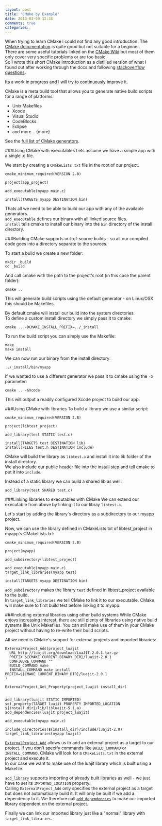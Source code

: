 ```yaml
---
layout: post
title: "CMake by Example"
date: 2013-03-09 12:38
comments: true
categories: 
---
```


When trying to learn CMake I could not find any good introduction. The [CMake documentation](http://www.cmake.org/cmake/help/v2.8.10/cmake.html) is quite good but not suitable for a beginner.  
There are some useful tutorials linked on the [CMake Wiki](http://www.cmake.org/Wiki/CMake#Basic_Introductions) but most of them only cover very specific problems or are too basic.  
So I wrote this short CMake introduction as a distilled version of what I found out after working through the docs and following [stackoverflow questions](http://stackoverflow.com/questions/tagged/cmake?sort=votes&pagesize=50).

Its a work in progress and I will try to continuously improve it.


CMake is a meta build tool that allows you to generate native build scripts for a range of platforms:

- Unix Makefiles
- Xcode
- Visual Studio
- CodeBlocks
- Eclipse
- and more...
{more}

See the [full list of CMake generators](http://www.cmake.org/cmake/help/v2.8.10/cmake.html###gen:BorlandMakefiles).

###Using CMake with executables
Lets assume we have a simple app with a single .c file.

We start by creating a `CMakeLists.txt` file in the root of our project.

```
cmake_minimum_required(VERSION 2.8)

project(app_project)

add_executable(myapp main.c)

install(TARGETS myapp DESTINATION bin)
```

Thats all we need to be able to build our app with any of the available generators.  
`add_executable` defines our binary with all linked source files.  
`install` tells cmake to install our binary into the `bin` directory of the install directory.

###Building
CMake supports out-of-source builds - so all our compiled code goes into a directory separate to the sources.

To start a build we create a new folder:

```
mkdir _build
cd _build
```

And call cmake with the path to the project's root (in this case the parent folder):

```
cmake ..
```

This will generate build scripts using the default generator - on Linux/OSX this should be Makefiles.  

By default cmake will install our build into the system directories.  
To define a custom install directory we simply pass it to cmake:

```
cmake .. -DCMAKE_INSTALL_PREFIX=../_install
```

To run the build script you can simply use the Makefile:

```
make
make install
```

We can now run our binary from the install directory:

```
../_install/bin/myapp
```

If we wanted to use a different generator we pass it to cmake using the `-G` parameter:

```
cmake .. -GXcode
```

This will output a readily configured Xcode project to build our app.

###Using CMake with libraries
To build a library we use a similar script:

```
cmake_minimum_required(VERSION 2.8)

project(libtest_project)

add_library(test STATIC test.c)

install(TARGETS test DESTINATION lib)
install(FILES test.h DESTINATION include)
```

CMake will build the library as `libtest.a` and install it into lib folder of the install directory.  
We also include our public header file into the install step and tell cmake to put it into `include`.

Instead of a static library we can build a shared lib as well:

```
add_library(test SHARED test.c)
```

###Linking libraries to executables with CMake
We can extend our executable from above by linking it to our libray `libtest.a`.

Let's start by adding the library's directory as a subdirectory to our myapp project.

Now, we can use the library defined in CMakeLists.txt of libtest_project in myapp's CMakeLists.txt:

```
cmake_minimum_required(VERSION 2.8)

project(myapp)

add_subdirectory(libtest_project)

add_executable(myapp main.c)
target_link_libraries(myapp test)

install(TARGETS myapp DESTINATION bin)
```

`add_subdirectory` makes the library `test` defined in libtest_project available to the build.  
In `target_link_libraries` we tell CMake to link it to our executable. CMake will make sure to first build test before linking it to myapp.

###Including external libraries using other build systems
While CMake enjoys [increasing interest](http://www.google.com/trends/explore#q=cmake%2C%20makefile&cmpt=q), there are still plenty of libraries using native build systems like Unix Makefiles. You can still make use of them in your CMake project without having to re-write their build scripts.

All we need is CMake's support for external projects and imported libraries:

```
ExternalProject_Add(project_luajit
  URL http://luajit.org/download/LuaJIT-2.0.1.tar.gz
  PREFIX ${CMAKE_CURRENT_BINARY_DIR}/luajit-2.0.1
  CONFIGURE_COMMAND ""
  BUILD_COMMAND make
  INSTALL_COMMAND make install PREFIX=${CMAKE_CURRENT_BINARY_DIR}/luajit-2.0.1
)

ExternalProject_Get_Property(project_luajit install_dir)


add_library(luajit STATIC IMPORTED)
set_property(TARGET luajit PROPERTY IMPORTED_LOCATION ${install_dir}/lib/libluajit-5.1.a)
add_dependencies(luajit project_luajit)

add_executable(myapp main.c)

include_directories(${install_dir}/include/luajit-2.0)
target_link_libraries(myapp luajit)
```

[`ExternalProject_Add`](http://www.cmake.org/cmake/help/v2.8.10/cmake.html#module:ExternalProject) allows us to add an external project as a target to our project. If you don't specify commands like `BUILD_COMMAND` or `INSTALL_COMMAND`, CMake will look for a `CMakeLists.txt` in the external project and execute it.  
In our case we want to make use of the luajit library which is built using a Makefile.

[`add_library`](http://www.cmake.org/cmake/help/v2.8.10/cmake.html#command:add_library) supports importing of already built libraries as well - we just have to set its `IMPORTED_LOCATION` property.  
Calling `ExternalProject_Add` only specifies the external project as a target but does not automatically build it. It will only be built if we add a dependency to it. We therefore call [`add_dependencies`](http://www.cmake.org/cmake/help/v2.8.10/cmake.html#command:add_dependencies) to make our imported library dependent on the external project.

Finally we can link our imported library just like a "normal" library with `target_link_libraries`.
